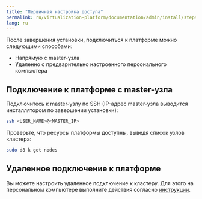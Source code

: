 ```yaml
---
title: "Первичная настройка доступа"
permalink: ru/virtualization-platform/documentation/admin/install/steps/access.html
lang: ru
---
```


После завершения установки, подключиться к платформе можно следующими способами:
- Напрямую с master-узла
- Удаленно с предварительно настроенного персонального компьютера


## Подключение к платформе с master-узла

Подключитесь к master-узлу по SSH (IP-адрес master-узла выводится инсталлятором по завершении установки):

```bash
ssh <USER_NAME>@<MASTER_IP>
```

Проверьте, что ресурсы платформы доступны, выведя список узлов кластера:

```bash
sudo d8 k get nodes
```

## Удаленное подключение к платформе

Вы можете настроить удаленное подключение к кластеру. Для этого на персональном компьютере выполните действия согласно [инструкции](../../platform-management/access-control/user_management.html).